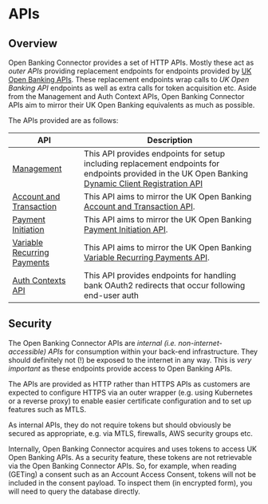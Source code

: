 # APIs

## Overview

Open Banking Connector provides a set of HTTP APIs. Mostly these act as *outer APIs* providing replacement endpoints for endpoints provided by [UK Open Banking APIs](https://standards.openbanking.org.uk/api-specifications/). These replacement endpoints wrap calls to *UK Open Banking API* endpoints as well as extra calls for token acquisition etc. Aside from the Management and Auth Context APIs, Open Banking Connector APIs aim to mirror their UK Open Banking equivalents as much as possible.

The APIs provided are as follows:

| API | Description
| - | -
| [Management](./bank-configuration/README.md) | This API provides endpoints for setup including replacement endpoints for endpoints provided in the UK Open Banking [Dynamic Client Registration API](https://openbankinguk.github.io/dcr-docs-pub/v3.3/dynamic-client-registration.html)
| [Account and Transaction](./account-and-transaction/README.md) | This API aims to mirror the UK Open Banking [Account and Transaction API](https://openbankinguk.github.io/read-write-api-site3/v3.1.10/profiles/account-and-transaction-api-profile.html).
| [Payment Initiation](./payment-initiation/README.md) | This API aims to mirror the UK Open Banking [Payment Initiation API](https://openbankinguk.github.io/read-write-api-site3/v3.1.10/profiles/payment-initiation-api-profile.html).
| [Variable Recurring Payments](./variable-recurring-payments/README.md) | This API aims to mirror the UK Open Banking [Variable Recurring Payments API](https://openbankinguk.github.io/read-write-api-site3/v3.1.10/profiles/vrp-profile.html).
| [Auth Contexts API](./auth-contexts/README.md) | This API provides endpoints for handling bank OAuth2 redirects that occur following end-user auth

## Security

The Open Banking Connector APIs are *internal (i.e. non-internet-accessible) APIs* for consumption within your back-end infrastructure. They should definitely not (!) be exposed to the internet in any way. This is *very important* as these endpoints provide access to Open Banking APIs.

The APIs are provided as HTTP rather than HTTPS APIs as customers are expected to configure HTTPS via an outer wrapper (e.g. using Kubernetes or a reverse proxy) to enable easier certificate configuration and to set up features such as MTLS.

As internal APIs, they do not require tokens but should obviously be secured as appropriate, e.g. via MTLS, firewalls, AWS security groups etc.

Internally, Open Banking Connector acquires and uses tokens to access UK Open Banking APIs. As a security feature, these tokens are not retrievable via the Open Banking Connector APIs. So, for example, when reading (GETing) a consent such as an Account Access Consent, tokens will not be included in the consent payload. To inspect them (in encrypted form), you will need to query the database directly.

